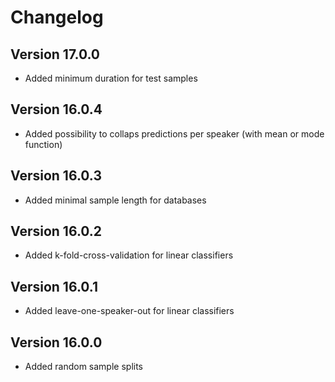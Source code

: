 Changelog
=========

Version 17.0.0
-------------

* Added minimum duration for test samples


Version 16.0.4
-------------

* Added possibility to collaps predictions per speaker (with mean or mode function)

Version 16.0.3
-------------

* Added minimal sample length for databases


Version 16.0.2
-------------

* Added k-fold-cross-validation for linear classifiers

Version 16.0.1
-------------

* Added leave-one-speaker-out for linear classifiers


Version 16.0.0
-------------

* Added random sample splits

